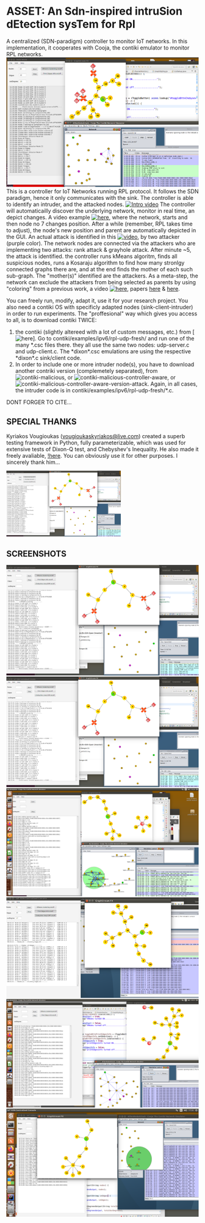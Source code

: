 # ASSET: An Sdn-inspired intruSion dEtection sysTem for Rpl
A centralized (SDN-paradigm) controller to monitor IoT networks. In this implementation, it cooperates with Cooja, the contiki emulator to monitor RPL networks.
![Controller in Action](/pics/2-attacks.png)
This is a controller for IoT Networks running RPL protocol. It follows the SDN paradigm, hence it only communicates with the sink.
The controller is able to identify an intruder, and the attacked nodes.
[![Intro video](https://img.youtube.com/vi/VID/0.jpg)](https://www.youtube.com/watch?v=W8hz-U6VLXo&feature=youtu.be)
The controller will automaticailly discover the underlying network, monitor in real time, an depict changes. A video example [![here](https://img.youtube.com/vi/VID/0.jpg)](https://www.youtube.com/watch?v=ElScUBguE1o), where the network, starts and then node no 7 changes position. After a while (remember, RPL takes time to adjust), the node's new position and parent are automatically depicted in the GUI.
An actual attack is identified in this [![video](https://img.youtube.com/vi/VID/0.jpg)](https://www.youtube.com/watch?v=YX4NEkfIO64&t=50s), by two attacker (purple color). The network nodes are connected via the attackers who are implementing two attacks: rank attack & grayhole attack.
After minute ~5, the attack is identified. the controller runs kMeans algoritm, finds all suspicious nodes, runs a Kosaraju algorithm to find how many stronlgy connected graphs there are, and at the end finds the mother of each such sub-graph. The "mother(s)" identified are the attackers.
As a meta-step, the network can exclude the attackers from being selected as parents by using "coloring" from a previous work, a video [![here](https://img.youtube.com/vi/VID/0.jpg)](https://www.youtube.com/watch?v=AeK3yW6pnWY&t=19s), papers [here](https://ieeexplore.ieee.org/abstract/document/8832178) & [here](https://ieeexplore.ieee.org/abstract/document/8647237).

You can freely run, modify, adapt it, use it for your research project. You also need a contiki OS with specificly adapted nodes (sink-client-intruder) in order to run experiments.
The "proffesional" way which gives you access to all, is to download contiki TWICE:
1. the contiki (slightly altereed with a lot of custom messages, etc.) from [![here](https://github.com/SWNRG/contiki-standard-extra-functions)]. Go to contiki/examples/ipv6/rpl-udp-fresh/ and run one of the many \*.csc files there. they all use the same two nodes: udp-server.c and udp-client.c. The \*dixon\*.csc emulations are using the respective \*dixon*.c sink/client code. 
2. In order to include one or more intruder node(s), you have to download another contriki version (complemetely separated), from ![contiki-malicious](https://github.com/SWNRG/contiki-malicious), or ![contiki-malicious-controller-aware](https://github.com/SWNRG/contiki-malicious-controller-aware), or ![contiki-malicious-controller-aware-version-attack](https://github.com/SWNRG/contiki-malicious-controller-aware-version-attack). Again, in all cases, the intruder code is in contiki/examples/ipv6/rpl-udp-fresh/\*.c.

DONT FORGER TO CITE...

## SPECIAL THANKS
Kyriakos Vougioukas (vougioukaskyriakos@live.com) created a superb testing framework in Python, fully parameterizable, which was used for extensive tests of Dixon-Q test, and Chebyshev's Inequality. He also made it freely avaliable, [!here](https://github.com/boygioykaskyriakos/outliers_platform). You can obviously use it for other purposes. I sincerely thank him...

<img src='/pics/multi-attacks.png' width=300/>

## SCREENSHOTS
![Controller in Action2](/pics/multi-attacks.png)
![Controller in Action3](/pics/multi-small.png)
![Controller in Action4](/pics/attacker-loures-5-clients.png)
![Controller in Action5](/pics/typical-small.png)
![Controller in Action6](/pics/random-screenshot.png)
![Controller in Action7](/pics/mailicious_level_2.png)
